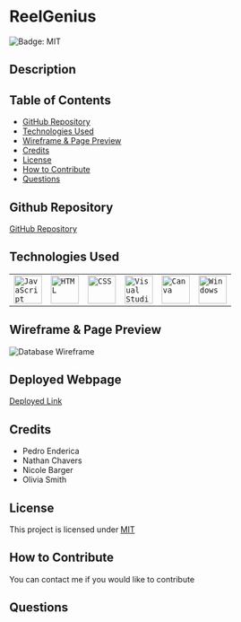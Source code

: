 # ReelGenius

![Badge: MIT](https://img.shields.io/badge/License-MIT-blue.svg)

## Description

## Table of Contents

- [GitHub Repository](#github-repository)
- [Technologies Used](#technologies-used)
- [Wireframe & Page Preview](#Wireframe-&-Page-Preview)
- [Credits](#credits)
- [License](#license)
- [How to Contribute](#how-to-contribute)
- [Questions](#questions)

## Github Repository

[GitHub Repository](https://github.com/CodebyNicole-maker/ReelGenius)

## Technologies Used

<div >
	<table>
		<tr>
			<td><code><img width="50" src="https://raw.githubusercontent.com/marwin1991/profile-technology-icons/refs/heads/main/icons/javascript.png" alt="JavaScript" title="JavaScript"/></code></td>
			<td><code><img width="50" src="https://raw.githubusercontent.com/marwin1991/profile-technology-icons/refs/heads/main/icons/html.png" alt="HTML" title="HTML"/></code></td>
			<td><code><img width="50" src="https://raw.githubusercontent.com/marwin1991/profile-technology-icons/refs/heads/main/icons/css.png" alt="CSS" title="CSS"/></code></td>
			<td><code><img width="50" src="https://raw.githubusercontent.com/marwin1991/profile-technology-icons/refs/heads/main/icons/visual_studio_code.png" alt="Visual Studio Code" title="Visual Studio Code"/></code></td>
			<td><code><img width="50" src="https://raw.githubusercontent.com/marwin1991/profile-technology-icons/refs/heads/main/icons/canva.png" alt="Canva" title="Canva"/></code></td>
			<td><code><img width="50" src="https://raw.githubusercontent.com/marwin1991/profile-technology-icons/refs/heads/main/icons/windows.png" alt="Windows" title="Windows"/></code></td>
		</tr>
	</table>
</div>

## Wireframe & Page Preview

![Database Wireframe]()

<!-- ![portfolio about page](src/assets/portfolioaboutss.png) -->

<!-- <img src="./src/assets/portfolioresumess.PNG" alt="portfolio resume page"> -->

## Deployed Webpage

[Deployed Link](link)

## Credits

- Pedro Enderica
- Nathan Chavers
- Nicole Barger
- Olivia Smith

## License

This project is licensed under [MIT](https://opensource.org/licenses/MIT)

## How to Contribute

You can contact me if you would like to contribute

## Questions

<!-- If you have any questions regarding this project you can email me at, [ osmith5@kent.edu](mailto:osmith5@kent.edu) or go to my [Github](https://github.com/Liv-5) -->
